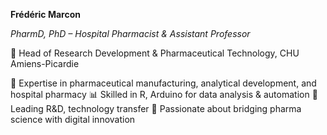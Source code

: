 **Frédéric Marcon**

*PharmD, PhD – Hospital Pharmacist & Assistant Professor*

💊 Head of Research Development & Pharmaceutical Technology, CHU Amiens-Picardie

🔬 Expertise in pharmaceutical manufacturing, analytical development, and hospital pharmacy
📊 Skilled in R, Arduino for data analysis & automation
🚀 Leading R&D, technology transfer
🧠 Passionate about bridging pharma science with digital innovation
